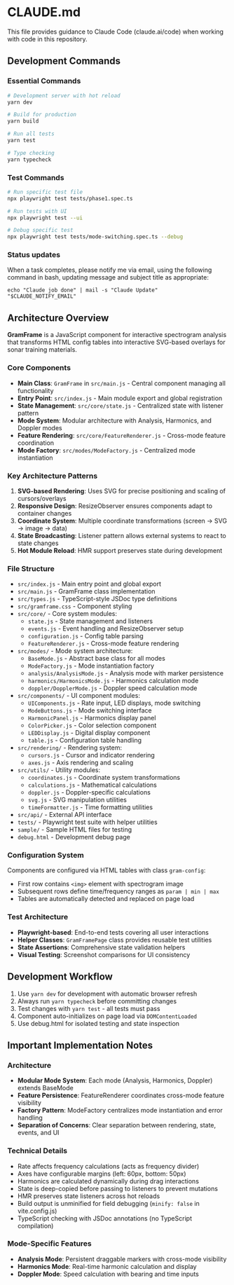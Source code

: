 # CLAUDE.md

This file provides guidance to Claude Code (claude.ai/code) when working with code in this repository.

## Development Commands

### Essential Commands
```bash
# Development server with hot reload
yarn dev

# Build for production
yarn build

# Run all tests
yarn test

# Type checking
yarn typecheck
```

### Test Commands
```bash
# Run specific test file
npx playwright test tests/phase1.spec.ts

# Run tests with UI
npx playwright test --ui

# Debug specific test
npx playwright test tests/mode-switching.spec.ts --debug
```

### Status updates

When a task completes, please notify me via email, using the following command in bash, updating message and subject title as appropriate:

```
echo "Claude job done" | mail -s "Claude Update" "$CLAUDE_NOTIFY_EMAIL"
```

## Architecture Overview

**GramFrame** is a JavaScript component for interactive spectrogram analysis that transforms HTML config tables into interactive SVG-based overlays for sonar training materials.

### Core Components

- **Main Class**: `GramFrame` in `src/main.js` - Central component managing all functionality
- **Entry Point**: `src/index.js` - Main module export and global registration
- **State Management**: `src/core/state.js` - Centralized state with listener pattern
- **Mode System**: Modular architecture with Analysis, Harmonics, and Doppler modes
- **Feature Rendering**: `src/core/FeatureRenderer.js` - Cross-mode feature coordination
- **Mode Factory**: `src/modes/ModeFactory.js` - Centralized mode instantiation

### Key Architecture Patterns

1. **SVG-based Rendering**: Uses SVG for precise positioning and scaling of cursors/overlays
2. **Responsive Design**: ResizeObserver ensures components adapt to container changes  
3. **Coordinate System**: Multiple coordinate transformations (screen → SVG → image → data)
4. **State Broadcasting**: Listener pattern allows external systems to react to state changes
5. **Hot Module Reload**: HMR support preserves state during development

### File Structure

- `src/index.js` - Main entry point and global export
- `src/main.js` - GramFrame class implementation
- `src/types.js` - TypeScript-style JSDoc type definitions
- `src/gramframe.css` - Component styling
- `src/core/` - Core system modules:
  - `state.js` - State management and listeners
  - `events.js` - Event handling and ResizeObserver setup
  - `configuration.js` - Config table parsing
  - `FeatureRenderer.js` - Cross-mode feature rendering
- `src/modes/` - Mode system architecture:
  - `BaseMode.js` - Abstract base class for all modes
  - `ModeFactory.js` - Mode instantiation factory
  - `analysis/AnalysisMode.js` - Analysis mode with marker persistence
  - `harmonics/HarmonicsMode.js` - Harmonics calculation mode
  - `doppler/DopplerMode.js` - Doppler speed calculation mode
- `src/components/` - UI component modules:
  - `UIComponents.js` - Rate input, LED displays, mode switching
  - `ModeButtons.js` - Mode switching interface
  - `HarmonicPanel.js` - Harmonics display panel
  - `ColorPicker.js` - Color selection component
  - `LEDDisplay.js` - Digital display component
  - `table.js` - Configuration table handling
- `src/rendering/` - Rendering system:
  - `cursors.js` - Cursor and indicator rendering
  - `axes.js` - Axis rendering and scaling
- `src/utils/` - Utility modules:
  - `coordinates.js` - Coordinate system transformations
  - `calculations.js` - Mathematical calculations
  - `doppler.js` - Doppler-specific calculations
  - `svg.js` - SVG manipulation utilities
  - `timeFormatter.js` - Time formatting utilities
- `src/api/` - External API interface
- `tests/` - Playwright test suite with helper utilities
- `sample/` - Sample HTML files for testing
- `debug.html` - Development debug page

### Configuration System

Components are configured via HTML tables with class `gram-config`:
- First row contains `<img>` element with spectrogram image
- Subsequent rows define time/frequency ranges as `param | min | max`
- Tables are automatically detected and replaced on page load

### Test Architecture

- **Playwright-based**: End-to-end tests covering all user interactions
- **Helper Classes**: `GramFramePage` class provides reusable test utilities
- **State Assertions**: Comprehensive state validation helpers
- **Visual Testing**: Screenshot comparisons for UI consistency

## Development Workflow

1. Use `yarn dev` for development with automatic browser refresh
2. Always run `yarn typecheck` before committing changes
3. Test changes with `yarn test` - all tests must pass
4. Component auto-initializes on page load via `DOMContentLoaded`
5. Use debug.html for isolated testing and state inspection

## Important Implementation Notes

### Architecture
- **Modular Mode System**: Each mode (Analysis, Harmonics, Doppler) extends BaseMode
- **Feature Persistence**: FeatureRenderer coordinates cross-mode feature visibility
- **Factory Pattern**: ModeFactory centralizes mode instantiation and error handling
- **Separation of Concerns**: Clear separation between rendering, state, events, and UI

### Technical Details
- Rate affects frequency calculations (acts as frequency divider)
- Axes have configurable margins (left: 60px, bottom: 50px)
- Harmonics are calculated dynamically during drag interactions
- State is deep-copied before passing to listeners to prevent mutations
- HMR preserves state listeners across hot reloads
- Build output is unminified for field debugging (`minify: false` in vite.config.js)
- TypeScript checking with JSDoc annotations (no TypeScript compilation)

### Mode-Specific Features
- **Analysis Mode**: Persistent draggable markers with cross-mode visibility
- **Harmonics Mode**: Real-time harmonic calculation and display
- **Doppler Mode**: Speed calculation with bearing and time inputs